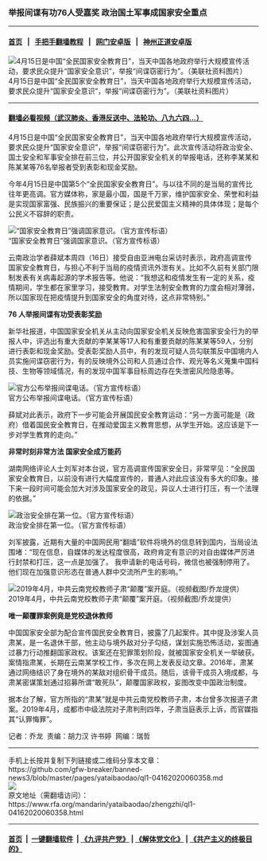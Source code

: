 ### 举报间谍有功76人受嘉奖   政治国土军事成国家安全重点
------------------------

#### [首页](https://github.com/gfw-breaker/banned-news3/blob/master/README.md) &nbsp;&nbsp;|&nbsp;&nbsp; [手把手翻墙教程](https://github.com/gfw-breaker/guides/wiki) &nbsp;&nbsp;|&nbsp;&nbsp; [网门安卓版](https://github.com/oGate2/oGate) &nbsp;&nbsp;|&nbsp;&nbsp; [神州正道安卓版](https://github.com/SzzdOgate/update) 



<div id="headerimg">
 <img alt="4月15日是中国“全民国家安全教育日”，当天中国各地政府举行大规模宣传活动，要求民众提升“国家安全意识”，举报“间谍窃密行为”。（美联社资料图片）" src="https://www.rfa.org/mandarin/yataibaodao/zhengzhi/ql1-04162020060358.html/AP_20058510810049.jpg/@@images/2298e9a3-2822-4f38-b214-e6201c54bc16.jpeg" title="4月15日是中国“全民国家安全教育日”，当天中国各地政府举行大规模宣传活动，要求民众提升“国家安全意识”，举报“间谍窃密行为”。（美联社资料图片）"/>
 <div id="headerimgcontents">
  <div id="headerimgcaption">
   <span>
    4月15日是中国“全民国家安全教育日”，当天中国各地政府举行大规模宣传活动，要求民众提升“国家安全意识”，举报“间谍窃密行为”。（美联社资料图片）
   </span>
   <!-- zoomattribute -->
  </div>
  <!-- headerimgcaption -->
 </div>
 <!-- headerimagecontents -->
</div>

<hr/>


#### [翻墙必看视频（武汉肺炎、香港反送中、法轮功、八九六四...）](https://github.com/gfw-breaker/banned-news3/blob/master/pages/link3.md)

<div id="storytext">
 <div>
  <div class="slot_header">
  </div>
 </div>
 <p>
  4月15日是中国“全民国家安全教育日”，当天中国各地政府举行大规模宣传活动，要求民众提升“国家安全意识”，举报“间谍窃密行为”。此次宣传活动将政治安全、国土安全和军事安全排在前三位，并公开国家安全机关的举报电话，还称李某某和陈某某等76名举报者受到表彰和现金奖励。
 </p>
 <p>
  今年4月15日是中国第5个“全民国家安全教育日”。与以往不同的是当局的宣传比往年更高调。官方媒体称，家是最小国，国是千万家，维护国家安全、荣誉和利益是实现国家富强、民族振兴的重要保证；是公民爱国主义精神的具体体现；是每个公民义不容辞的职责。
 </p>
 <p>
 </p>
 <p>
 </p>
 <p>
  <div class="image-inline captioned" style="width:1080px;">
   <div style="width:1080px;">
    <img alt="“国家安全教育日”强调国家意识。（官方宣传标语）" src="https://www.rfa.org/mandarin/yataibaodao/zhengzhi/ql1-04162020060358.html/m0416-ql1p1.jpg" title="“国家安全教育日”强调国家意识。（官方宣传标语）"/>
   </div>
   <div class="image-caption">
    <span style="width:1080px;">
     “国家安全教育日”强调国家意识。（官方宣传标语）
    </span>
    <span class="copyright">
    </span>
   </div>
  </div>
 </p>
 <p>
  云南政治学者薛斌本周四（16日）接受自由亚洲电台采访时表示，政府高调宣传国家安全教育日，与担心不利于当局的疫情资讯外泄有关。比如不久前有关部门限制发表有关病毒起源的学术报告等。他说：“我想这和疫情发生有一定的关系，疫情期间，学生都在家里学习，接受教育。对学生法制安全教育的力度会相对薄弱，所以国家现在把疫情提升到国家安全的角度对待，这点非常特别。”
 </p>
 <p>
  <b>
   76
  </b>
  <b>
   人举报间谍有功受表彰奖励
  </b>
 </p>
 <p>
  新华社报道，中国国家安全机关从主动向国家安全机关反映危害国家安全行为的举报人中，评选出有重大贡献的李某某等17人和有重要贡献的陈某某等59人，分别进行表彰和现金奖励。受表彰奖励人员中，有的发现可疑人员勾联策反中国境内人员实施间谍窃密行为，有的反映境外公司和人员通过合作、观光等名义蒐集中国科技、生物等领域情况，有的发现中国军事目标周边存在失泄密风险隐患等。
 </p>
 <p>
 </p>
 <p>
  <div class="image-inline captioned" style="width:677px;">
   <div style="width:677px;">
    <img alt="官方公布举报间谍电话。（官方宣传标语）" src="https://www.rfa.org/mandarin/yataibaodao/zhengzhi/ql1-04162020060358.html/m0416-ql1p2.jpg" title="官方公布举报间谍电话。（官方宣传标语）"/>
   </div>
   <div class="image-caption">
    <span style="width:677px;">
     官方公布举报间谍电话。（官方宣传标语）
    </span>
    <span class="copyright">
    </span>
   </div>
  </div>
 </p>
 <p>
  薛斌对此表示，政府下一步可能会开展国民安全教育运动：“另一方面可能是（政府）借着国民安全教育日，在推动爱国主义教育思想，从学生开始。这应该是下一步对学生教育的走向。”
 </p>
 <p>
  <b>
   非常时刻非常方法 国家安全成万能药
  </b>
 </p>
 <p>
  湖南网络评论人士刘军对本台说，官方高调宣传国家安全日，非常罕见：“全民国家安全教育日，以前没有进行大幅度宣传的，普通人对此应该没有多大的印象。接下来一段时间可能会加大对涉及国家安全的政见，异议人士进行打压，有一个法理的依据。”
 </p>
 <p>
 </p>
 <p>
  <div class="image-inline captioned" style="width:677px;">
   <div style="width:677px;">
    <img alt="政治安全排在第一位。（官方宣传标语）" src="https://www.rfa.org/mandarin/yataibaodao/zhengzhi/ql1-04162020060358.html/m0416-ql1p3.jpg" title="政治安全排在第一位。（官方宣传标语）"/>
   </div>
   <div class="image-caption">
    <span style="width:677px;">
     政治安全排在第一位。（官方宣传标语）
    </span>
    <span class="copyright">
    </span>
   </div>
  </div>
 </p>
 <p>
  刘军披露，近期有大量的中国网民用“翻墙”软件将境外的信息转到国内，当局设法围堵：“现在信息，自媒体的发达程度很高，政府肯定有意识的对自由媒体严厉进行封禁和打压，这一点是加强了。 我申请新的电话号码，微信也被强制停用了。他们现在加强意识形态在普通人群中交流所产生的影响。”
 </p>
 <p>
 </p>
 <p>
  <div class="image-inline captioned" style="width:1080px;">
   <div style="width:1080px;">
    <img alt="2019年4月，中共云南党校教师子肃“颠覆”案开庭。（视频截图/乔龙提供）" src="https://www.rfa.org/mandarin/yataibaodao/zhengzhi/ql1-04162020060358.html/m0416-ql1p4.jpg" title="2019年4月，中共云南党校教师子肃“颠覆”案开庭。（视频截图/乔龙提供）"/>
   </div>
   <div class="image-caption">
    <span style="width:1080px;">
     2019年4月，中共云南党校教师子肃“颠覆”案开庭。（视频截图/乔龙提供）
    </span>
    <span class="copyright">
    </span>
   </div>
  </div>
 </p>
 <p>
  <b>
   唯一颠覆罪案例竟是党校退休教师
  </b>
 </p>
 <p>
  中国国家安全部为配合宣传国民安全教育日，披露了几起案件。其中提及涉案人员肃某，是一名退休干部，他主动与境外敌对分子勾结，谋划实施恐怖活动，妄图通过暴力行动推翻国家政权。该案还在犯罪策划阶段，就被国家安全机关一举破获。案情指肃某，长期在云南某学校工作，多次在网上发表反动文章。2016年，肃某通过网络结识了身在境外的某敌对组织骨干成员。随后，该骨干成员入境成都，与肃某密谋策划通过招募所谓“敢死队”，颠覆国家政权，妄图改变中国政治制度。
 </p>
 <p>
  据本台了解，官方所指的“肃某”就是中共云南党校教师子肃，本台曾多次报道子肃案。2019年4月，成都市中级法院对子肃判刑四年，子肃当庭表示上诉，而官媒指其“认罪悔罪”。
 </p>
 <p>
 </p>
 <p>
  记者：乔龙  责编：胡力汉 许书婷  网编：瑞哲
 </p>
</div>

<hr/>
手机上长按并复制下列链接或二维码分享本文章：<br/>
https://github.com/gfw-breaker/banned-news3/blob/master/pages/yataibaodao/ql1-04162020060358.md <br/>
<a href='https://github.com/gfw-breaker/banned-news3/blob/master/pages/yataibaodao/ql1-04162020060358.md'><img src='https://github.com/gfw-breaker/banned-news3/blob/master/pages/yataibaodao/ql1-04162020060358.md.png'/></a> <br/>
原文地址（需翻墙访问）：https://www.rfa.org/mandarin/yataibaodao/zhengzhi/ql1-04162020060358.html


------------------------
#### [首页](https://github.com/gfw-breaker/banned-news3/blob/master/README.md) &nbsp;|&nbsp; [一键翻墙软件](https://github.com/gfw-breaker/nogfw/blob/master/README.md) &nbsp;| [《九评共产党》](https://github.com/gfw-breaker/9ping.md/blob/master/README.md#九评之一评共产党是什么) | [《解体党文化》](https://github.com/gfw-breaker/jtdwh.md/blob/master/README.md) | [《共产主义的终极目的》](https://github.com/gfw-breaker/gczydzjmd.md/blob/master/README.md)


<img src='http://gfw-breaker.win/banned-news3/pages/yataibaodao/ql1-04162020060358.md' width='0px' height='0px'/>